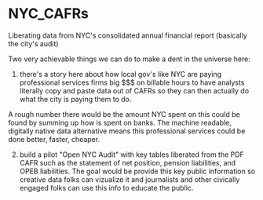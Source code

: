 # NYC_CAFRs
Liberating data from NYC's consolidated annual financial report (basically the city's audit)

Two very achievable things we can do to make a dent in the universe here:

1) there's a story here about how local gov's like NYC are paying professional services firms big $$$ on billable hours to have analysts literally copy and paste data out of CAFRs so they can then actually do what the city is paying them to do.

A rough number there would be the amount NYC spent on this could be found by summing up how is spent on banks.  The machine readable, digitally native data alternative means this professional services could be done better, faster, cheaper.

2) build a pilot "Open NYC Audit" with key tables liberated from the PDF CAFR such as the statement of net position, pension liabilities, and OPEB liabilities.  The goal would be provide this key public information so creative data folks can vizualize it and journalists and other civically engaged folks can use this info to educate the public.
